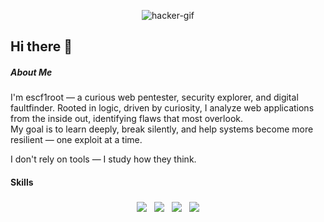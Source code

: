 <!--
**escf1root/escf1root** is a ✨ _special_ ✨ repository because its `README.md` (this file) appears on your GitHub profile.

Here are some ideas to get you started:

- 🔭 I’m currently working on ...
- 🌱 I’m currently learning ...
- 👯 I’m looking to collaborate on ...
- 🤔 I’m looking for help with ...
- 💬 Ask me about ...
- 📫 How to reach me: ...
- 😄 Pronouns: ...
- ⚡ Fun fact: ...
-->

<p align="center">
  <img src="https://media1.giphy.com/media/v1.Y2lkPTc5MGI3NjExZXc1eWhmbXJoYzNvazIwNjc2OHd3Mzl6NjY3bmtkMzJ1dHZlZzl3dCZlcD12MV9pbnRlcm5hbF9naWZfYnlfaWQmY3Q9Zw/96MuY2SfXKC1yrI7Wr/giphy.gif" alt="hacker-gif" />
</p>

## Hi there 👋

##### About Me

I'm escf1root — a curious web pentester, security explorer, and digital faultfinder.
Rooted in logic, driven by curiosity, I analyze web applications from the inside out, identifying flaws that most overlook.  
My goal is to learn deeply, break silently, and help systems become more resilient — one exploit at a time.

I don't rely on tools — I study how they think.

#### Skills

<p align="center">
  <img src="https://img.shields.io/badge/Debian-A81D33?style=for-the-badge&logo=debian&logoColor=white" style="display:inline-block; margin:4px;" />
  <img src="https://img.shields.io/badge/Linux-FCC624?style=for-the-badge&logo=linux&logoColor=black" style="display:inline-block; margin:4px;" />
  <img src="https://img.shields.io/badge/Windows_11-0078d4?style=for-the-badge&logo=windows-11&logoColor=white" style="display:inline-block; margin:4px;" />
  <img src="https://img.shields.io/badge/Kali_Linux-557C94?style=for-the-badge&logo=kali-linux&logoColor=white" style="display:inline-block; margin:4px;" />
</p>

